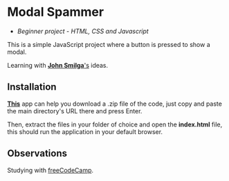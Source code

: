 # Modal Spammer
* *Beginner project - HTML, CSS and Javascript*

This is a simple JavaScript project where a button is pressed to show a modal.

Learning with [**John Smilga**'s](https://github.com/john-smilga/javascript-basic-projects) ideas.

## Installation
[**This**](https://download-directory.github.io/) app can help you download a .zip file of the code, just copy and paste the main directory's URL there and press Enter. 

Then, extract the files in your folder of choice and open the **index.html** file, this should run the application in your default browser.

## Observations
Studying with [freeCodeCamp](https://www.freecodecamp.org/).
